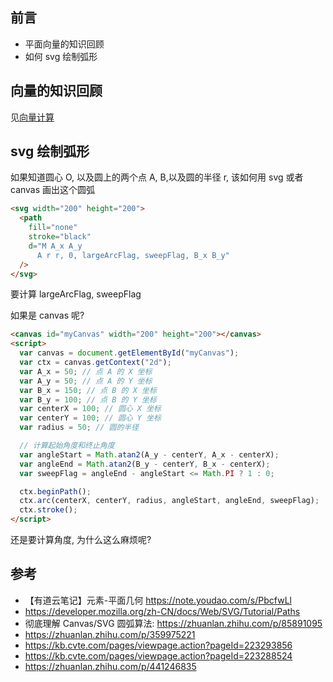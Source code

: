 ## 前言

- 平面向量的知识回顾
- 如何 svg 绘制弧形

## 向量的知识回顾

见[向量计算](../计算机图形学/向量计算.md)

## svg 绘制弧形

如果知道圆心 O, 以及圆上的两个点 A, B,以及圆的半径 r, 该如何用 svg 或者 canvas 画出这个圆弧

```html
<svg width="200" height="200">
  <path
    fill="none"
    stroke="black"
    d="M A_x A_y
      A r r, 0, largeArcFlag, sweepFlag, B_x B_y"
  />
</svg>
```

要计算 largeArcFlag, sweepFlag

如果是 canvas 呢?

```html
<canvas id="myCanvas" width="200" height="200"></canvas>
<script>
  var canvas = document.getElementById("myCanvas");
  var ctx = canvas.getContext("2d");
  var A_x = 50; // 点 A 的 X 坐标
  var A_y = 50; // 点 A 的 Y 坐标
  var B_x = 150; // 点 B 的 X 坐标
  var B_y = 100; // 点 B 的 Y 坐标
  var centerX = 100; // 圆心 X 坐标
  var centerY = 100; // 圆心 Y 坐标
  var radius = 50; // 圆的半径

  // 计算起始角度和终止角度
  var angleStart = Math.atan2(A_y - centerY, A_x - centerX);
  var angleEnd = Math.atan2(B_y - centerY, B_x - centerX);
  var sweepFlag = angleEnd - angleStart <= Math.PI ? 1 : 0;

  ctx.beginPath();
  ctx.arc(centerX, centerY, radius, angleStart, angleEnd, sweepFlag);
  ctx.stroke();
</script>
```

还是要计算角度, 为什么这么麻烦呢?

## 参考

- 【有道云笔记】元素-平面几何 https://note.youdao.com/s/PbcfwLl
- https://developer.mozilla.org/zh-CN/docs/Web/SVG/Tutorial/Paths
- 彻底理解 Canvas/SVG 圆弧算法: https://zhuanlan.zhihu.com/p/85891095
- https://zhuanlan.zhihu.com/p/359975221
- https://kb.cvte.com/pages/viewpage.action?pageId=223293856
- https://kb.cvte.com/pages/viewpage.action?pageId=223288524
- https://zhuanlan.zhihu.com/p/441246835
